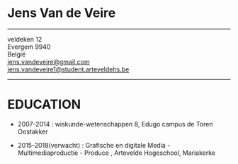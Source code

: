 Jens Van de Veire
=================


---------------------------------------------
veldeken 12 <br>
Evergem 9940 <br>
België <br>
jens.vandeveire@gmail.com <br>
jens.vandeveire1@student.arteveldehs.be <br>


----------------------------------------------

EDUCATION
=========

- 2007-2014
: wiskunde-wetenschappen 8, Edugo campus de Toren Oostakker

- 2015-2018(verwacht)
: Grafische en digitale Media - Multimediaproductie - Produce , Artevelde Hogeschool, Mariakerke

